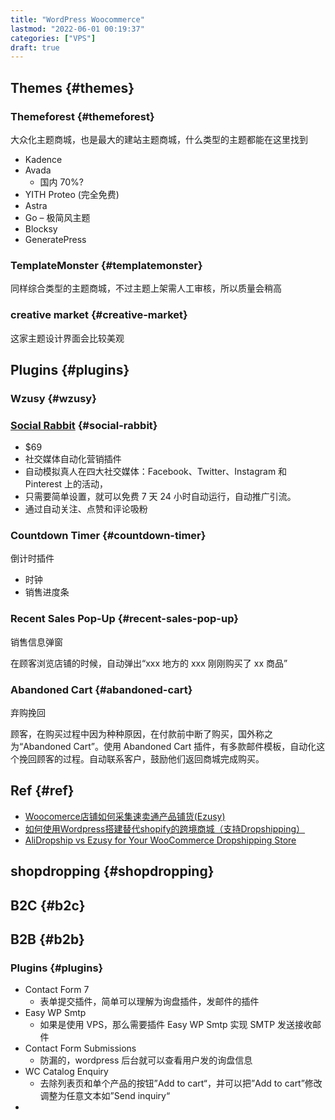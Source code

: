 ```yaml
---
title: "WordPress Woocommerce"
lastmod: "2022-06-01 00:19:37"
categories: ["VPS"]
draft: true
---
```


## Themes {#themes}


### Themeforest {#themeforest}

大众化主题商城，也是最大的建站主题商城，什么类型的主题都能在这里找到

-   Kadence
-   Avada
    -   国内 70%?
-   YITH Proteo (完全免费)
-   Astra
-   Go – 极简风主题
-   Blocksy
-   GeneratePress


### TemplateMonster {#templatemonster}

同样综合类型的主题商城，不过主题上架需人工审核，所以质量会稍高


### creative market {#creative-market}

这家主题设计界面会比较美观


## Plugins {#plugins}


### Wzusy {#wzusy}


### [Social Rabbit](https://socialrabbitplugin.com/) {#social-rabbit}

-   $69
-   社交媒体自动化营销插件
-   自动模拟真人在四大社交媒体：Facebook、Twitter、Instagram 和 Pinterest 上的活动，
-   只需要简单设置，就可以免费 7 天 24 小时自动运行，自动推广引流。
-   通过自动关注、点赞和评论吸粉


### Countdown Timer {#countdown-timer}

倒计时插件

-   时钟
-   销售进度条


### Recent Sales Pop-Up {#recent-sales-pop-up}

销售信息弹窗

在顾客浏览店铺的时候，自动弹出“xxx 地方的 xxx 刚刚购买了 xx 商品”


### Abandoned Cart {#abandoned-cart}

弃购挽回

顾客，在购买过程中因为种种原因，在付款前中断了购买，国外称之为“Abandoned Cart”。使用 Abandoned Cart 插件，有多款邮件模板，自动化这个挽回顾客的过程。自动联系客户，鼓励他们返回商城完成购买。


## Ref {#ref}

-   [Woocomerce店铺如何采集速卖通产品铺货(Ezusy)](https://zhuanlan.zhihu.com/p/279140991)
-   [如何使用Wordpress搭建替代shopify的跨境商城（支持Dropshipping）](https://zhuanlan.zhihu.com/p/342139772)
-   [AliDropship vs Ezusy for Your WooCommerce Dropshipping Store](https://earthahaines.com/selling-online/alidropship-vs-ezusy-for-your-woocommerce-dropshipping-store/)


## shopdropping {#shopdropping}


## B2C {#b2c}


## B2B {#b2b}


### Plugins {#plugins}

-   Contact Form 7
    -   表单提交插件，简单可以理解为询盘插件，发邮件的插件
-   Easy WP Smtp
    -   如果是使用 VPS，那么需要插件 Easy WP Smtp 实现 SMTP 发送接收邮件
-   Contact Form Submissions
    -   防漏的，wordpress 后台就可以查看用户发的询盘信息
-   WC Catalog Enquiry
    -   去除列表页和单个产品的按钮”Add to cart“，并可以把”Add to cart”修改调整为任意文本如”Send inquiry“
-